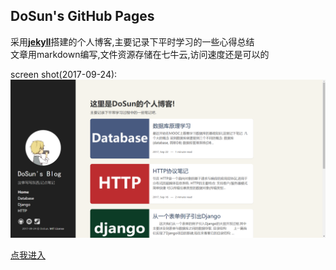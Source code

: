 ## DoSun's GitHub Pages  

采用[**jekyll**](http://jekyll.com.cn/)搭建的个人博客,主要记录下平时学习的一些心得总结  
文章用markdown编写,文件资源存储在七牛云,访问速度还是可以的  
  
screen shot(2017-09-24):  
![screen_shot](/assets/images/screen_shot.png)  
  
[点我进入](https://xdfield.github.io)